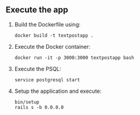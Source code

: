 ## Execute the app

1. Build the Dockerfile using:

   ```
   docker build -t textpostapp .
   ```

2. Execute the Docker container:

   ```
   docker run -it -p 3000:3000 textpostapp bash
   ```

3. Execute the PSQL:

   ```
   service postgresql start
   ```

4. Setup the application and execute:

   ```
   bin/setup
   rails s -b 0.0.0.0
   ```
